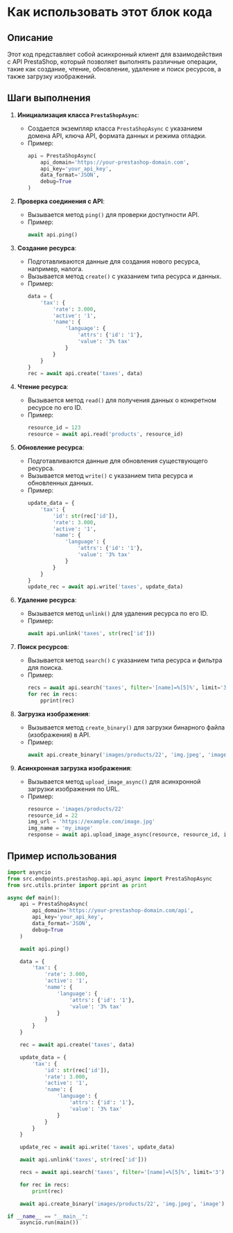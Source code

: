 Как использовать этот блок кода
=========================================================================================

Описание
-------------------------
Этот код представляет собой асинхронный клиент для взаимодействия с API PrestaShop, который позволяет выполнять различные операции, такие как создание, чтение, обновление, удаление и поиск ресурсов, а также загрузку изображений.

Шаги выполнения
-------------------------
1. **Инициализация класса `PrestaShopAsync`**:
   - Создается экземпляр класса `PrestaShopAsync` с указанием домена API, ключа API, формата данных и режима отладки.
   - Пример:
     ```python
     api = PrestaShopAsync(
         api_domain='https://your-prestashop-domain.com',
         api_key='your_api_key',
         data_format='JSON',
         debug=True
     )
     ```

2. **Проверка соединения с API**:
   - Вызывается метод `ping()` для проверки доступности API.
   - Пример:
     ```python
     await api.ping()
     ```

3. **Создание ресурса**:
   - Подготавливаются данные для создания нового ресурса, например, налога.
   - Вызывается метод `create()` с указанием типа ресурса и данных.
   - Пример:
     ```python
     data = {
         'tax': {
             'rate': 3.000,
             'active': '1',
             'name': {
                 'language': {
                     'attrs': {'id': '1'},
                     'value': '3% tax'
                 }
             }
         }
     }
     rec = await api.create('taxes', data)
     ```

4. **Чтение ресурса**:
   - Вызывается метод `read()` для получения данных о конкретном ресурсе по его ID.
   - Пример:
     ```python
     resource_id = 123
     resource = await api.read('products', resource_id)
     ```

5. **Обновление ресурса**:
   - Подготавливаются данные для обновления существующего ресурса.
   - Вызывается метод `write()` с указанием типа ресурса и обновленных данных.
   - Пример:
     ```python
     update_data = {
         'tax': {
             'id': str(rec['id']),
             'rate': 3.000,
             'active': '1',
             'name': {
                 'language': {
                     'attrs': {'id': '1'},
                     'value': '3% tax'
                 }
             }
         }
     }
     update_rec = await api.write('taxes', update_data)
     ```

6. **Удаление ресурса**:
   - Вызывается метод `unlink()` для удаления ресурса по его ID.
   - Пример:
     ```python
     await api.unlink('taxes', str(rec['id']))
     ```

7. **Поиск ресурсов**:
   - Вызывается метод `search()` с указанием типа ресурса и фильтра для поиска.
   - Пример:
     ```python
     recs = await api.search('taxes', filter='[name]=%[5]%', limit='3')
     for rec in recs:
         pprint(rec)
     ```

8. **Загрузка изображения**:
   - Вызывается метод `create_binary()` для загрузки бинарного файла (изображения) в API.
   - Пример:
     ```python
     await api.create_binary('images/products/22', 'img.jpeg', 'image')
     ```

9. **Асинхронная загрузка изображения**:
   - Вызывается метод `upload_image_async()` для асинхронной загрузки изображения по URL.
   - Пример:
     ```python
     resource = 'images/products/22'
     resource_id = 22
     img_url = 'https://example.com/image.jpg'
     img_name = 'my_image'
     response = await api.upload_image_async(resource, resource_id, img_url, img_name)
     ```

Пример использования
-------------------------

```python
import asyncio
from src.endpoints.prestashop.api.api_async import PrestaShopAsync
from src.utils.printer import pprint as print

async def main():
    api = PrestaShopAsync(
        api_domain='https://your-prestashop-domain.com/api',
        api_key='your_api_key',
        data_format='JSON',
        debug=True
    )

    await api.ping()

    data = {
        'tax': {
            'rate': 3.000,
            'active': '1',
            'name': {
                'language': {
                    'attrs': {'id': '1'},
                    'value': '3% tax'
                }
            }
        }
    }

    rec = await api.create('taxes', data)

    update_data = {
        'tax': {
            'id': str(rec['id']),
            'rate': 3.000,
            'active': '1',
            'name': {
                'language': {
                    'attrs': {'id': '1'},
                    'value': '3% tax'
                }
            }
        }
    }

    update_rec = await api.write('taxes', update_data)

    await api.unlink('taxes', str(rec['id']))

    recs = await api.search('taxes', filter='[name]=%[5]%', limit='3')

    for rec in recs:
        print(rec)

    await api.create_binary('images/products/22', 'img.jpeg', 'image')

if __name__ == "__main__":
    asyncio.run(main())